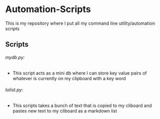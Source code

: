 # Automation-Scripts

This is my repository where I put all my command line utility/automation scripts

## Scripts
###### mydb.py:
- This script acts as a mini db where I can store key value pairs of whatever is currently on my clipboard with a key word

###### tolist.py:
- This scripts takes a bunch of text that is copied to my cliboard and pastes new text to my cliboard as a markdown list
